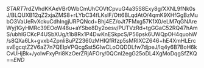 $START$7rdZVhdKKAeVBr0WbCmUhCOVtCpvuG4a35S8Exy8g/XXNL9fNk0sJ/BLQUXB12qZ2xjaZMS8+rLYbC34fLKslF/Ott6BLqdAtO/4qmK9XHfGgBzMubO3VaUeRvXckuCdhIngjURPQNcd+Bhj4EZ/oJt7FMxg57K1X0/eLM7qGNAreWyj1GyHMRc39EOoW48u+aYSbe8Dy2oesv/PUTVzRd+tgGGaC52RQ47hAmS/ubhlGCKcP4USbXUg/t1b8Rx1P4DwKnESkpcS/P56psk6UWQpOH4quohW/s8QXa6Lk+gvxb4ZpnliBuPZ2360zMHIQfRfzp5sMRIXCZ646+hE4XmHLErcsvEgcqtZ2V6aZ7n7QEIpVPQcgSst5GlwCLoOQDDLfw7djpeJ/Iq4y6B7BoH6kCvUHjBk+/yoIwFxyPri8KzOerZRjAFOry/0QCnl2egG25oDL4XgMoDqgSfZKQ==$END$